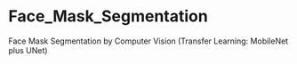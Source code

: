 # Face_Mask_Segmentation
Face Mask Segmentation by Computer Vision (Transfer Learning: MobileNet plus UNet)
